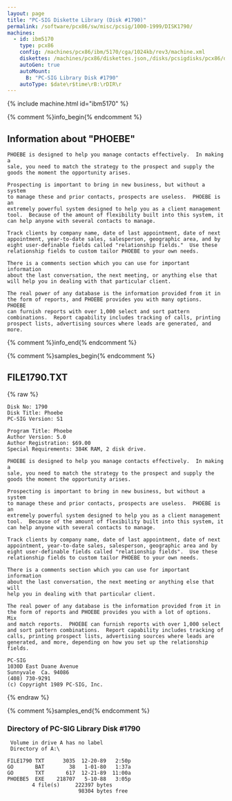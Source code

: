 ```yaml
---
layout: page
title: "PC-SIG Diskette Library (Disk #1790)"
permalink: /software/pcx86/sw/misc/pcsig/1000-1999/DISK1790/
machines:
  - id: ibm5170
    type: pcx86
    config: /machines/pcx86/ibm/5170/cga/1024kb/rev3/machine.xml
    diskettes: /machines/pcx86/diskettes.json,/disks/pcsigdisks/pcx86/diskettes.json
    autoGen: true
    autoMount:
      B: "PC-SIG Library Disk #1790"
    autoType: $date\r$time\rB:\rDIR\r
---
```


{% include machine.html id="ibm5170" %}

{% comment %}info_begin{% endcomment %}

## Information about "PHOEBE"

    PHOEBE is designed to help you manage contacts effectively.  In making a
    sale, you need to match the strategy to the prospect and supply the
    goods the moment the opportunity arises.
    
    Prospecting is important to bring in new business, but without a system
    to manage these and prior contacts, prospects are useless.  PHOEBE is an
    extremely powerful system designed to help you as a client management
    tool.  Because of the amount of flexibility built into this system, it
    can help anyone with several contacts to manage.
    
    Track clients by company name, date of last appointment, date of next
    appointment, year-to-date sales, salesperson, geographic area, and by
    eight user-definable fields called "relationship fields."  Use these
    relationship fields to custom tailor PHOEBE to your own needs.
    
    There is a comments section which you can use for important information
    about the last conversation, the next meeting, or anything else that
    will help you in dealing with that particular client.
    
    The real power of any database is the information provided from it in
    the form of reports, and PHOEBE provides you with many options.  PHOEBE
    can furnish reports with over 1,000 select and sort pattern
    combinations.  Report capability includes tracking of calls, printing
    prospect lists, advertising sources where leads are generated, and more.
{% comment %}info_end{% endcomment %}

{% comment %}samples_begin{% endcomment %}

## FILE1790.TXT

{% raw %}
```
Disk No: 1790                                                           
Disk Title: Phoebe                                                      
PC-SIG Version: S1                                                      
                                                                        
Program Title: Phoebe                                                   
Author Version: 5.0                                                     
Author Registration: $69.00                                             
Special Requirements: 384K RAM, 2 disk drive.                           
                                                                        
PHOEBE is designed to help you manage contacts effectively.  In making a
sale, you need to match the strategy to the prospect and supply the     
goods the moment the opportunity arises.                                
                                                                        
Prospecting is important to bring in new business, but without a system 
to manage these and prior contacts, prospects are useless.  PHOEBE is an
extremely powerful system designed to help you as a client management   
tool.  Because of the amount of flexibility built into this system, it  
can help anyone with several contacts to manage.                        
                                                                        
Track clients by company name, date of last appointment, date of next   
appointment, year-to-date sales, salesperson, geographic area and by    
eight user-definable fields called "relationship fields".  Use these    
relationship fields to custom tailor PHOEBE to your own needs.          
                                                                        
There is a comments section which you can use for important information 
about the last conversation, the next meeting or anything else that will
help you in dealing with that particular client.                        
                                                                        
The real power of any database is the information provided from it in   
the form of reports and PHOEBE provides you with a lot of options.  Mix 
and match reports.  PHOEBE can furnish reports with over 1,000 select   
and sort pattern combinations.  Report capability includes tracking of  
calls, printing prospect lists, advertising sources where leads are     
generated, and more, depending on how you set up the relationship       
fields.                                                                 
                                                                        
PC-SIG                                                                  
1030D East Duane Avenue                                                 
Sunnyvale  Ca. 94086                                                    
(408) 730-9291                                                          
(c) Copyright 1989 PC-SIG, Inc.                                         
```
{% endraw %}

{% comment %}samples_end{% endcomment %}

### Directory of PC-SIG Library Disk #1790

     Volume in drive A has no label
     Directory of A:\

    FILE1790 TXT      3035  12-20-89   2:50p
    GO       BAT        38   1-01-80   1:37a
    GO       TXT       617  12-21-89  11:00a
    PHOEBE5  EXE    218707   5-10-88   3:05p
            4 file(s)     222397 bytes
                           98304 bytes free
